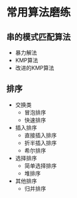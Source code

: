 # 常用算法磨练

## 串的模式匹配算法
- 暴力解法
- KMP算法
- 改进的KMP算法

## 排序
- 交换类
  - 冒泡排序
  - 快速排序
- 插入排序
  - 直接插入排序
  - 折半插入排序
  - 希尔排序
- 选择排序
  - 简单选择排序
  - 堆排序
- 其他排序
  - 归并排序